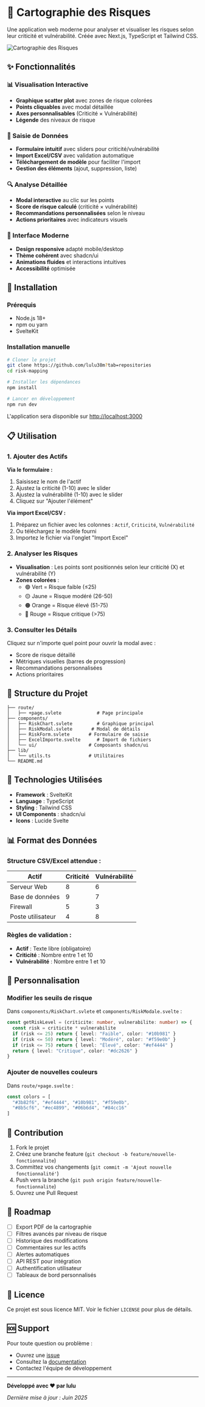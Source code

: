 # 🎯 Cartographie des Risques

Une application web moderne pour analyser et visualiser les risques selon leur criticité et vulnérabilité. Créée avec Next.js, TypeScript et Tailwind CSS.

![Cartographie des Risques](https://via.placeholder.com/800x400/f3f4f6/374151?text=Cartographie+des+Risques)

## ✨ Fonctionnalités

### 📊 Visualisation Interactive
- **Graphique scatter plot** avec zones de risque colorées
- **Points cliquables** avec modal détaillée
- **Axes personnalisables** (Criticité × Vulnérabilité)
- **Légende** des niveaux de risque

### 📝 Saisie de Données
- **Formulaire intuitif** avec sliders pour criticité/vulnérabilité
- **Import Excel/CSV** avec validation automatique
- **Téléchargement de modèle** pour faciliter l'import
- **Gestion des éléments** (ajout, suppression, liste)

### 🔍 Analyse Détaillée
- **Modal interactive** au clic sur les points
- **Score de risque calculé** (criticité × vulnérabilité)
- **Recommandations personnalisées** selon le niveau
- **Actions prioritaires** avec indicateurs visuels

### 🎨 Interface Moderne
- **Design responsive** adapté mobile/desktop
- **Thème cohérent** avec shadcn/ui
- **Animations fluides** et interactions intuitives
- **Accessibilité** optimisée

## 🚀 Installation

### Prérequis
- Node.js 18+ 
- npm ou yarn
- SvelteKit

### Installation manuelle

```bash
# Cloner le projet
git clone https://github.com/lulu38m?tab=repositories
cd risk-mapping

# Installer les dépendances
npm install

# Lancer en développement
npm run dev
```

L'application sera disponible sur [http://localhost:3000](http://localhost:3000)

## 📋 Utilisation

### 1. Ajouter des Actifs

**Via le formulaire :**
1. Saisissez le nom de l'actif
2. Ajustez la criticité (1-10) avec le slider
3. Ajustez la vulnérabilité (1-10) avec le slider
4. Cliquez sur "Ajouter l'élément"

**Via import Excel/CSV :**
1. Préparez un fichier avec les colonnes : `Actif`, `Criticité`, `Vulnérabilité`
2. Ou téléchargez le modèle fourni
3. Importez le fichier via l'onglet "Import Excel"

### 2. Analyser les Risques

- **Visualisation** : Les points sont positionnés selon leur criticité (X) et vulnérabilité (Y)
- **Zones colorées** : 
  - 🟢 Vert = Risque faible (≤25)
  - 🟡 Jaune = Risque modéré (26-50)
  - 🟠 Orange = Risque élevé (51-75)
  - 🔴 Rouge = Risque critique (>75)

### 3. Consulter les Détails

Cliquez sur n'importe quel point pour ouvrir la modal avec :
- Score de risque détaillé
- Métriques visuelles (barres de progression)
- Recommandations personnalisées
- Actions prioritaires

## 📁 Structure du Projet

```
├── route/
│   ├── +page.svlete             # Page principale
├── components/
│   ├── RiskChart.svlete         # Graphique principal
│   ├── RiskModal.svlete       # Modal de détails
│   ├── RiskForm.svlete       # Formulaire de saisie 
│   ├── ExcelImporte.svelte      # Import de fichiers
│   └── ui/                   # Composants shadcn/ui
├── lib/
│   └── utils.ts              # Utilitaires
└── README.md
```

## 🎨 Technologies Utilisées

- **Framework** : SvelteKit
- **Language** : TypeScript
- **Styling** : Tailwind CSS
- **UI Components** : shadcn/ui
- **Icons** : Lucide Svelte
  
## 📊 Format des Données

### Structure CSV/Excel attendue :

| Actif | Criticité | Vulnérabilité |
|-------|-----------|---------------|
| Serveur Web | 8 | 6 |
| Base de données | 9 | 7 |
| Firewall | 5 | 3 |
| Poste utilisateur | 4 | 8 |

### Règles de validation :
- **Actif** : Texte libre (obligatoire)
- **Criticité** : Nombre entre 1 et 10
- **Vulnérabilité** : Nombre entre 1 et 10

## 🔧 Personnalisation

### Modifier les seuils de risque

Dans `components/RiskChart.svlete` et `components/RiskModale.svelte` :

```typescript
const getRiskLevel = (criticite: number, vulnerabilite: number) => {
  const risk = criticite * vulnerabilite
  if (risk <= 25) return { level: "Faible", color: "#10b981" }
  if (risk <= 50) return { level: "Modéré", color: "#f59e0b" }
  if (risk <= 75) return { level: "Élevé", color: "#ef4444" }
  return { level: "Critique", color: "#dc2626" }
}
```

### Ajouter de nouvelles couleurs

Dans `route/+page.svelte` :

```typescript
const colors = [
  "#3b82f6", "#ef4444", "#10b981", "#f59e0b", 
  "#8b5cf6", "#ec4899", "#06b6d4", "#84cc16"
]
```

## 🤝 Contribution

1. Fork le projet
2. Créez une branche feature (`git checkout -b feature/nouvelle-fonctionnalite`)
3. Committez vos changements (`git commit -m 'Ajout nouvelle fonctionnalité'`)
4. Push vers la branche (`git push origin feature/nouvelle-fonctionnalite`)
5. Ouvrez une Pull Request

## 📝 Roadmap

- [ ] Export PDF de la cartographie
- [ ] Filtres avancés par niveau de risque
- [ ] Historique des modifications
- [ ] Commentaires sur les actifs
- [ ] Alertes automatiques
- [ ] API REST pour intégration
- [ ] Authentification utilisateur
- [ ] Tableaux de bord personnalisés

## 📄 Licence

Ce projet est sous licence MIT. Voir le fichier `LICENSE` pour plus de détails.

## 🆘 Support

Pour toute question ou problème :
- Ouvrez une [issue]([https://github.com/votre-repo/issues](https://github.com/lulu38m/risk_matrix_chart/issues))
- Consultez la [documentation]([https://github.com/votre-repo/wiki](https://github.com/lulu38m/risk_matrix_chart))
- Contactez l'équipe de développement

---

**Développé avec ❤️ par lulu**

*Dernière mise à jour : Juin 2025*
